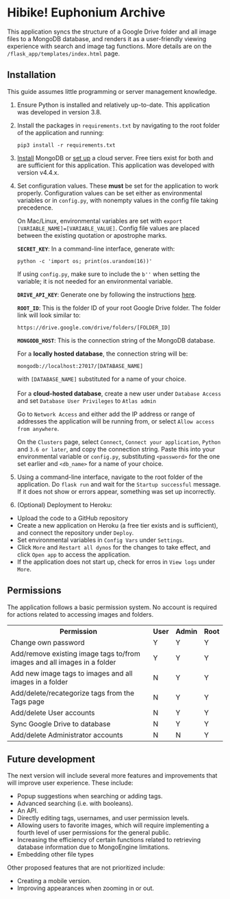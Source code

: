 # Hibike! Euphonium Archive

This application syncs the structure of a Google Drive folder and all image files to a MongoDB database, and renders it as a user-friendly viewing experience with search and image tag functions.  More details are on the `/flask_app/templates/index.html` page.

## Installation
This guide assumes little programming or server management knowledge.

1. Ensure Python is installed and relatively up-to-date.  This application was developed in version 3.8.

2. Install the packages in `requirements.txt` by navigating to the root folder of the application and running:
    ```
    pip3 install -r requirements.txt
    ```

3. [Install](https://www.mongodb.com/try/download/community) MongoDB or [set up](https://www.mongodb.com/cloud/atlas) a cloud server.  Free tiers exist for both and are sufficient for this application.  This application was developed with version v4.4.x.

4. Set configuration values.  These **must** be set for the application to work properly.  Configuration values can be set either as environmental variables or in `config.py`, with nonempty values in the config file taking precedence.

    On Mac/Linux, environmental variables are set with `export [VARIABLE_NAME]=[VARIABLE_VALUE]`.  Config file values are placed between the existing quotation or apostrophe marks.

    **`SECRET_KEY`**: In a command-line interface, generate with:
    ```
    python -c 'import os; print(os.urandom(16))'
    ```
    If using `config.py`, make sure to include the `b''` when setting the variable; it is not needed for an environmental variable.

    **`DRIVE_API_KEY`**: Generate one by following the instructions [here](https://support.google.com/googleapi/answer/6158862).

    **`ROOT_ID`**: This is the folder ID of your root Google Drive folder.  The folder link will look similar to:
    ```
    https://drive.google.com/drive/folders/[FOLDER_ID]
    ```

    **`MONGODB_HOST`**: This is the connection string of the MongoDB database.
    
    For a **locally hosted database**, the connection string will be:
    ```
    mongodb://localhost:27017/[DATABASE_NAME]
    ```
    with `[DATABASE_NAME]` substituted for a name of your choice.
    <br><br>
    For a **cloud-hosted database**, create a new user under `Database Access` and set `Database User Privileges` to `Atlas admin`
    
    Go to `Network Access` and either add the IP address or range of addresses the application will be running from, or select `Allow access from anywhere`.
    
    On the `Clusters` page, select `Connect`, `Connect your application`, `Python` and `3.6 or later`, and copy the connection string.  Paste this into your environmental variable or `config.py`, substituting `<password>` for the one set earlier and `<db_name>` for a name of your choice.

5. Using a command-line interface, navigate to the root folder of the application.  Do `flask run` and wait for the `Startup successful` message.  If it does not show or errors appear, something was set up incorrectly.

6. (Optional) Deployment to Heroku:
* Upload the code to a GitHub repository
* Create a new application on Heroku (a free tier exists and is sufficient), and connect the repository under `Deploy`.
* Set environmental variables in `Config Vars` under `Settings`.
* Click `More` and `Restart all dynos` for the changes to take effect, and click `Open app` to access the application.
* If the application does not start up, check for erros in `View logs` under `More`.

## Permissions

The application follows a basic permission system.  No account is required for actions related to accessing images and folders.
<table>
<th width="70%">Permission</th>
<th width="10%">User</th>
<th width="10%">Admin</th>
<th width="10%">Root</th>
<tr>
<td>
Change own password
</td>
<td>Y</td><td>Y</td><td>Y</td>
</tr>
<tr>
<td>
Add/remove existing image tags to/from images and all images in a folder
</td>
<td>Y</td><td>Y</td><td>Y</td>
</tr>
<tr>
<td>
Add new image tags to images and all images in a folder
</td>
<td>N</td><td>Y</td><td>Y</td>
</tr>
<tr>
<td>
Add/delete/recategorize tags from the Tags page
</td>
<td>N</td><td>Y</td><td>Y</td>
</tr>
<tr>
<td>
Add/delete User accounts
</td>
<td>N</td><td>Y</td><td>Y</td>
</tr>
<tr>
<td>
Sync Google Drive to database
</td>
<td>N</td><td>Y</td><td>Y</td>
</tr>
<tr>
<td>
Add/delete Administrator accounts
</td>
<td>N</td><td>N</td><td>Y</td>
</tr>
</table>

## Future development

The next version will include several more features and improvements that will improve user experience.  These include:
* Popup suggestions when searching or adding tags.
* Advanced searching (i.e. with booleans).
* An API.
* Directly editing tags, usernames, and user permission levels.
* Allowing users to favorite images, which will require implementing a fourth level of user permissions for the general public.
* Increasing the efficiency of certain functions related to retrieving database information due to MongoEngine limitations.
* Embedding other file types

Other proposed features that are not prioritized include:
* Creating a mobile version.
* Improving appearances when zooming in or out.